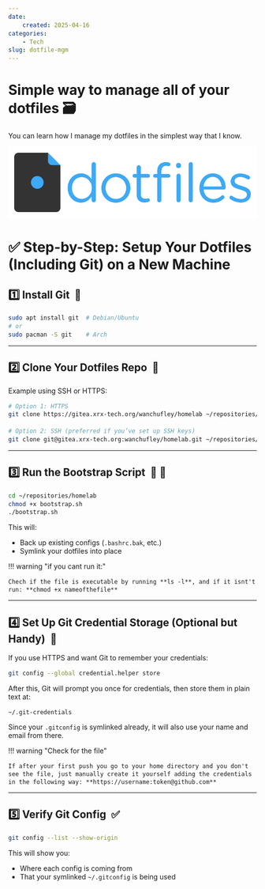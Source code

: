```yaml
---
date:
    created: 2025-04-16
categories:
    - Tech
slug: dotfile-mgm
---
```

# **Simple way to manage all of your dotfiles :card_file_box:**

You can learn how I manage my dotfiles in the simplest way that I know.

![dotfiles.png](assets/img/dotfiles.png)

<!-- more -->

# ✅ Step-by-Step: Setup Your Dotfiles (Including Git) on a New Machine

## :one: Install Git &nbsp;:twisted_rightwards_arrows:

```bash title="Install as per your package manager" linenums="1"
sudo apt install git  # Debian/Ubuntu
# or
sudo pacman -S git    # Arch
```

---

## :two: Clone Your Dotfiles Repo &nbsp;:dancers:

Example using SSH or HTTPS:

```bash title="Choose your preference" linenums="1"
# Option 1: HTTPS
git clone https://gitea.xrx-tech.org/wanchufley/homelab ~/repositories/homelab

# Option 2: SSH (preferred if you’ve set up SSH keys)
git clone git@gitea.xrx-tech.org:wanchufley/homelab.git ~/repositories/homelab
```

---

## :three: Run the Bootstrap Script &nbsp;:runner: :scroll:

```bash title="Change directory and run it like this:"
cd ~/repositories/homelab
chmod +x bootstrap.sh
./bootstrap.sh
```

This will:

- Back up existing configs (`.bashrc.bak`, etc.)
- Symlink your dotfiles into place

!!! warning "if you cant run it:"

    Chech if the file is executable by running **ls -l**, and if it isnt't run: **chmod +x nameofthefile**

---

## :four: Set Up Git Credential Storage (Optional but Handy) &nbsp;:floppy_disk:

If you use HTTPS and want Git to remember your credentials:

```bash title="Set the type of credential helper you want, in this case, store" linenums="1"
git config --global credential.helper store
```

After this, Git will prompt you once for credentials, then store them in plain text at:

```
~/.git-credentials
```

Since your `.gitconfig` is symlinked already, it will also use your name and email from there.

!!! warning "Check for the file"

    If after your first push you go to your home directory and you don't see the file, just manually create it yourself adding the credentials in the following way: **https://username:token@github.com**

---

## :five: Verify Git Config &nbsp;✅

```bash title="run the following command:" linenums="1"
git config --list --show-origin
```

This will show you:

- Where each config is coming from
- That your symlinked `~/.gitconfig` is being used